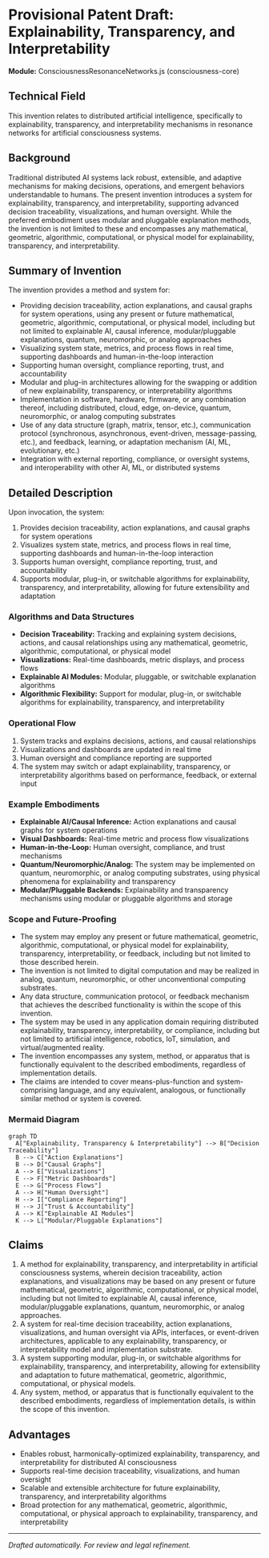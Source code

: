 # Provisional Patent Draft: Explainability, Transparency, and Interpretability

**Module:** ConsciousnessResonanceNetworks.js (consciousness-core)

## Technical Field
This invention relates to distributed artificial intelligence, specifically to explainability, transparency, and interpretability mechanisms in resonance networks for artificial consciousness systems.

## Background
Traditional distributed AI systems lack robust, extensible, and adaptive mechanisms for making decisions, operations, and emergent behaviors understandable to humans. The present invention introduces a system for explainability, transparency, and interpretability, supporting advanced decision traceability, visualizations, and human oversight. While the preferred embodiment uses modular and pluggable explanation methods, the invention is not limited to these and encompasses any mathematical, geometric, algorithmic, computational, or physical model for explainability, transparency, and interpretability.

## Summary of Invention
The invention provides a method and system for:
- Providing decision traceability, action explanations, and causal graphs for system operations, using any present or future mathematical, geometric, algorithmic, computational, or physical model, including but not limited to explainable AI, causal inference, modular/pluggable explanations, quantum, neuromorphic, or analog approaches
- Visualizing system state, metrics, and process flows in real time, supporting dashboards and human-in-the-loop interaction
- Supporting human oversight, compliance reporting, trust, and accountability
- Modular and plug-in architectures allowing for the swapping or addition of new explainability, transparency, or interpretability algorithms
- Implementation in software, hardware, firmware, or any combination thereof, including distributed, cloud, edge, on-device, quantum, neuromorphic, or analog computing substrates
- Use of any data structure (graph, matrix, tensor, etc.), communication protocol (synchronous, asynchronous, event-driven, message-passing, etc.), and feedback, learning, or adaptation mechanism (AI, ML, evolutionary, etc.)
- Integration with external reporting, compliance, or oversight systems, and interoperability with other AI, ML, or distributed systems

## Detailed Description
Upon invocation, the system:
1. Provides decision traceability, action explanations, and causal graphs for system operations
2. Visualizes system state, metrics, and process flows in real time, supporting dashboards and human-in-the-loop interaction
3. Supports human oversight, compliance reporting, trust, and accountability
4. Supports modular, plug-in, or switchable algorithms for explainability, transparency, and interpretability, allowing for future extensibility and adaptation

### Algorithms and Data Structures
- **Decision Traceability:** Tracking and explaining system decisions, actions, and causal relationships using any mathematical, geometric, algorithmic, computational, or physical model
- **Visualizations:** Real-time dashboards, metric displays, and process flows
- **Explainable AI Modules:** Modular, pluggable, or switchable explanation algorithms
- **Algorithmic Flexibility:** Support for modular, plug-in, or switchable algorithms for explainability, transparency, and interpretability

### Operational Flow
1. System tracks and explains decisions, actions, and causal relationships
2. Visualizations and dashboards are updated in real time
3. Human oversight and compliance reporting are supported
4. The system may switch or adapt explainability, transparency, or interpretability algorithms based on performance, feedback, or external input

### Example Embodiments
- **Explainable AI/Causal Inference:** Action explanations and causal graphs for system operations
- **Visual Dashboards:** Real-time metric and process flow visualizations
- **Human-in-the-Loop:** Human oversight, compliance, and trust mechanisms
- **Quantum/Neuromorphic/Analog:** The system may be implemented on quantum, neuromorphic, or analog computing substrates, using physical phenomena for explainability and transparency
- **Modular/Pluggable Backends:** Explainability and transparency mechanisms using modular or pluggable algorithms and storage

### Scope and Future-Proofing
- The system may employ any present or future mathematical, geometric, algorithmic, computational, or physical model for explainability, transparency, interpretability, or feedback, including but not limited to those described herein.
- The invention is not limited to digital computation and may be realized in analog, quantum, neuromorphic, or other unconventional computing substrates.
- Any data structure, communication protocol, or feedback mechanism that achieves the described functionality is within the scope of this invention.
- The system may be used in any application domain requiring distributed explainability, transparency, interpretability, or compliance, including but not limited to artificial intelligence, robotics, IoT, simulation, and virtual/augmented reality.
- The invention encompasses any system, method, or apparatus that is functionally equivalent to the described embodiments, regardless of implementation details.
- The claims are intended to cover means-plus-function and system-comprising language, and any equivalent, analogous, or functionally similar method or system is covered.

### Mermaid Diagram
```mermaid
graph TD
  A["Explainability, Transparency & Interpretability"] --> B["Decision Traceability"]
  B --> C["Action Explanations"]
  B --> D["Causal Graphs"]
  A --> E["Visualizations"]
  E --> F["Metric Dashboards"]
  E --> G["Process Flows"]
  A --> H["Human Oversight"]
  H --> I["Compliance Reporting"]
  H --> J["Trust & Accountability"]
  A --> K["Explainable AI Modules"]
  K --> L["Modular/Pluggable Explanations"]
```

## Claims
1. A method for explainability, transparency, and interpretability in artificial consciousness systems, wherein decision traceability, action explanations, and visualizations may be based on any present or future mathematical, geometric, algorithmic, computational, or physical model, including but not limited to explainable AI, causal inference, modular/pluggable explanations, quantum, neuromorphic, or analog approaches.
2. A system for real-time decision traceability, action explanations, visualizations, and human oversight via APIs, interfaces, or event-driven architectures, applicable to any explainability, transparency, or interpretability model and implementation substrate.
3. A system supporting modular, plug-in, or switchable algorithms for explainability, transparency, and interpretability, allowing for extensibility and adaptation to future mathematical, geometric, algorithmic, computational, or physical models.
4. Any system, method, or apparatus that is functionally equivalent to the described embodiments, regardless of implementation details, is within the scope of this invention.

## Advantages
- Enables robust, harmonically-optimized explainability, transparency, and interpretability for distributed AI consciousness
- Supports real-time decision traceability, visualizations, and human oversight
- Scalable and extensible architecture for future explainability, transparency, and interpretability algorithms
- Broad protection for any mathematical, geometric, algorithmic, computational, or physical approach to explainability, transparency, and interpretability

---
*Drafted automatically. For review and legal refinement.* 